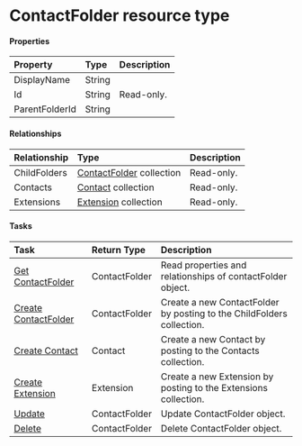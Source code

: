 # ContactFolder resource type



#### Properties
| Property	   | Type	|Description|
|:---------------|:--------|:----------|
|DisplayName|String||
|Id|String| Read-only.|
|ParentFolderId|String||

#### Relationships
| Relationship | Type	|Description|
|:---------------|:--------|:----------|
|ChildFolders|[ContactFolder](contactfolder.md) collection| Read-only.|
|Contacts|[Contact](contact.md) collection| Read-only.|
|Extensions|[Extension](extension.md) collection| Read-only.|

#### Tasks

| Task		   | Return Type	|Description|
|:---------------|:--------|:----------|
|[Get ContactFolder](../api/contactfolder_get.md) | ContactFolder |Read properties and relationships of contactFolder object.|
|[Create ContactFolder]((../api/contactfolder_post_childfolders.md)) |ContactFolder| Create a new ContactFolder by posting to the ChildFolders collection.|
|[Create Contact]((../api/contactfolder_post_contacts.md)) |Contact| Create a new Contact by posting to the Contacts collection.|
|[Create Extension]((../api/contactfolder_post_extensions.md)) |Extension| Create a new Extension by posting to the Extensions collection.|
|[Update](../api/contactfolder_update.md) | ContactFolder	|Update ContactFolder object. |
|[Delete](../api/contactfolder_delete.md) | ContactFolder	|Delete ContactFolder object. |
